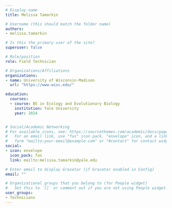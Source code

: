 ```yaml
---
# Display name
title: Melissa Tamarkin

# Username (this should match the folder name)
authors:
- melissa.tamarkin

# Is this the primary user of the site?
superuser: false

# Role/position
role: Field Technician

# Organizations/Affiliations
organizations:
- name: University of Wisconsin-Madison
  url: "https://www.wisc.edu/"

education:
  courses:
  - course: BS in Ecology and Evolutionary Biology
    institution: Yale University
    year: 2024


# Social/Academic Networking
# For available icons, see: https://sourcethemes.com/academic/docs/page-builder/#icons
#   For an email link, use "fas" icon pack, "envelope" icon, and a link in the
#   form "mailto:your-email@example.com" or "#contact" for contact widget.
social:
- icon: envelope
  icon_pack: fas
  link: mailto:melissa.tamarkin@yale.edu

# Enter email to display Gravatar (if Gravatar enabled in Config)
email: ""

# Organizational groups that you belong to (for People widget)
#   Set this to `[]` or comment out if you are not using People widget.
user_groups:
- Technicians
---
```



